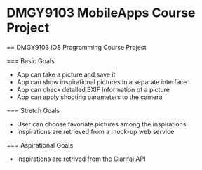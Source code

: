 # DMGY9103 MobileApps Course Project
== DMGY9103 iOS Programming Course Project


=== Basic Goals
* App can take a picture and save it
* App can show inspirational pictures in a separate interface
* App can check detailed EXIF information of a picture
* App can apply shooting parameters to the camera

=== Stretch Goals
* User can choose favoriate pictures among the inspirations
* Inspirations are retrieved from a mock-up web service

=== Aspirational Goals
* Inspirations are retrived from the Clarifai API
